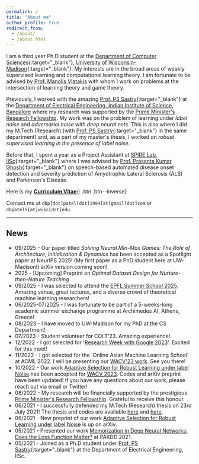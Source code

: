 ```yaml
---
permalink: /
title: "About me"
author_profile: true
redirect_from: 
  - /about/
  - /about.html
---
```

<!-- excerpt: "About me"
-->

I am a third year Ph.D student at the [Department of Computer Sciences](https://cs.wisc.edu){:target="_blank"}, [University of Wisconsin-Madison](https://wisc.edu/){:target="_blank"}. My interests are in the broad areas of weakly supervised learning and computational learning theory. I am fortunate to be advised by [Prof. Manolis Vlatakis](https://pages.cs.wisc.edu/~vlatakis/) with whom I work on problems at the intersection of learning theory and game theory.

Previously, I worked with the amazing [Prof. PS Sastry](https://ee.iisc.ac.in/sastry-p-s/){:target="_blank"} at the [Department of Electrical Engineering, Indian Institute of Science, Bangalore](https://ee.iisc.ac.in) where my research was supported by the [Prime Minister's Research Fellowship](https://www.pmrf.in/). My work was on the problem of learning under _label noise_ and _adversarial noise_ with _deep neural nets_. This is also where I did my M.Tech (Research) (with [Prof. PS Sastry](https://ee.iisc.ac.in/sastry-p-s/){:target="_blank"} in the same department) and, as a part of my master's thesis, I worked on _robust supervised learning in the presence of label noise_.

Before that, I spent a year as a Project Assistant at [SPIRE Lab, IISc](https://spire.ee.iisc.ac.in/spire/){:target="_blank"} where I was advised by [Prof. Prasanta Kumar Ghosh](https://ee.iisc.ac.in/prasanta-kumar-ghosh/){:target="_blank"} on speech-based automated disease onset detection and severity prediction of Amyotrophic Lateral Sclerosis (ALS) and Parkinson's Disease.

Here is my [__Curriculum Vitae__](\files\deep-patel-cv.pdf){: .btn .btn--inverse}

Contact me at `dbp[dot]patel[dot]1994[at]gmail[dot]com` or `dbpatel5[at]wisc[dot]edu`.
<!--- I am also exploring the robustness properties of mammalian vision-inspired feedback mechanisms for deep neural networks. --->

----------------------------------------------------------------------------------------------------

News
---
* 09/2025 - Our paper titled _Solving Neural Min-Max Games: The Role of Architecture, Initialization & Dynamics_ has been accepted as a Spotlight paper at NeurIPS 2025! (My first paper as a PhD student here at UW-Madison!) arXiv version coming soon!
* 2025 - [Upcoming] Preprint on _Optimal Dataset Design for Nurture-then-Nature Teaching_
* 09/2025 - I was selected to attend the [EPFL Summer School 2025](https://mathsdata2025.github.io/). Amazing venue, great lectures, and a diverse crowd of theoretical machine learning researchers!
* 06/2025-07/2025 - I was fortunate to be part of a 5-weeks-long academic summer exchange programme at Archimedes AI, Athens, Greece!
* 08/2023 - I have moved to UW-Madison for my PhD at the CS Department!
* 07/2023 - Student volunteer for COLT'23. Amazing experience!
* 12/2022 - I got selected for '[Research Week with Google 2023](https://sites.google.com/view/researchweek2023/home)'. Excited for this meet!
* 11/2022 - I got selected for the 'Online Asian Machine Learning School' at ACML 2022. I will be presenting our [WACV'23 work](https://arxiv.org/abs/2106.15292). See you there!
* 10/2022 - Our work [Adaptive Selection for Robust Learning under label Noise](https://arxiv.org/abs/2106.15292) has been accepted for [WACV 2023](https://wacv2023.thecvf.com/home). Codes and arXiv preprint have been updated! If you have any questions about our work, please reach out via email or Twitter!
* 08/2022 - My research will be financially supported by the prestigious [Prime Minister's Research Fellowship](https://www.pmrf.in/). Grateful to receive this honour.
* 06/2021 - I successfully defended my M.Tech (Research) thesis on 23rd July 2021! The thesis and codes are available [here](https://dbp1994.github.io/files/deep-patel-iisc-masters-thesis.pdf) and [here](https://github.com/dbp1994/masters_thesis_codes).
* 06/2021 - New preprint of our work [Adaptive Selection for Robust Learning under label Noise](https://arxiv.org/abs/2106.15292) is up on arXiv.
* 05/2021 - Presented our work [Memorization in Deep Neural Networks: Does the Loss Function Matter?](https://link.springer.com/chapter/10.1007/978-3-030-75765-6_11) at PAKDD 2021.
* 05/2021 - Joined as a Ph.D student under [Prof. PS Sastry](https://ee.iisc.ac.in/sastry-p-s/){:target="_blank"} at the Department of Electrical Engineering, IISc.
